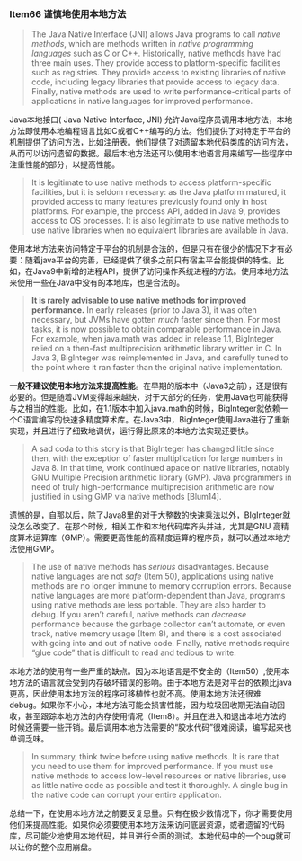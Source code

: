 ### Item66 谨慎地使用本地方法

> The Java Native Interface (JNI) allows Java programs to call *native methods*, which are methods written in *native programming languages* such as C or C++. Historically, native methods have had three main uses. They provide access to platform-specific facilities such as registries. They provide access to existing libraries of native code, including legacy libraries that provide access to legacy data. Finally, native methods are used to write performance-critical parts of applications in native languages for improved performance.

Java本地接口( Java Native Interface, JNI) 允许Java程序员调用本地方法，本地方法即使用本地编程语言比如C或者C++编写的方法。他们提供了对特定于平台的机制提供了访问方法，比如注册表。他们提供了对遗留本地代码类库的访问方法，从而可以访问遗留的数据。最后本地方法还可以使用本地语言用来编写一些程序中注重性能的部分，以提高性能。

> It is legitimate to use native methods to access platform-specific facilities, but it is seldom necessary: as the Java platform matured, it provided access to many features previously found only in host platforms. For example, the process API, added in Java 9, provides access to OS processes. It is also legitimate to use native methods to use native libraries when no equivalent libraries are available in Java.

使用本地方法来访问特定于平台的机制是合法的，但是只有在很少的情况下才有必要：随着java平台的完善，已经提供了很多之前只有宿主平台能提供的特性。比如，在Java9中新增的进程API，提供了访问操作系统进程的方法。使用本地方法来使用一些在Java中没有的本地库，也是合法的。

> **It is rarely advisable to use native methods for improved performance.** In early releases (prior to Java 3), it was often necessary, but JVMs have gotten *much* faster since then. For most tasks, it is now possible to obtain comparable performance in Java. For example, when java.math was added in release 1.1, BigInteger relied on a then-fast multiprecision arithmetic library written in C. In Java 3, BigInteger was reimplemented in Java, and carefully tuned to the point where it ran faster than the original native implementation.

**一般不建议使用本地方法来提高性能**。在早期的版本中（Java3之前），还是很有必要的。但是随着JVM变得越来越快，对于大部分的任务，使用Java也可能获得与之相当的性能。比如，在1.1版本中加入java.math的时候，BigInteger就依赖一个C语言编写的快速多精度算术库。在Java3中，BigInteger使用Java进行了重新实现，并且进行了细致地调优，运行得比原来的本地方法实现还要快。

> A sad coda to this story is that BigInteger has changed little since then, with the exception of faster multiplication for large numbers in Java 8. In that time, work continued apace on native libraries, notably GNU Multiple Precision arithmetic library (GMP). Java programmers in need of truly high-performance multiprecision arithmetic are now justified in using GMP via native methods [Blum14].

遗憾的是，自那以后，除了Java8里的对于大整数的快速乘法以外，BIgInteger就没怎么改变了。在那个时候，相关工作和本地代码库齐头并进，尤其是GNU 高精度算术运算库（GMP）。需要更高性能的高精度运算的程序员，就可以通过本地方法使用GMP。

> The use of native methods has *serious* disadvantages. Because native languages are not *safe* (Item 50), applications using native methods are no longer immune to memory corruption errors. Because native languages are more platform-dependent than Java, programs using native methods are less portable. They are also harder to debug. If you aren’t careful, native methods can *decrease* performance because the garbage collector can’t automate, or even track, native memory usage (Item 8), and there is a cost associated with going into and out of native code. Finally, native methods require “glue code” that is difficult to read and tedious to write.

本地方法的使用有一些严重的缺点。因为本地语言是不安全的（Item50）,使用本地方法的语言就会受到内存破坏错误的影响。由于本地方法是对平台的依赖比java更高，因此使用本地方法的程序可移植性也就不高。使用本地方法还很难debug。如果你不小心，本地方法可能会损害性能，因为垃圾回收期无法自动回收，甚至跟踪本地方法的内存使用情况（Item8）。并且在进入和退出本地方法的时候还需要一些开销。最后调用本地方法需要的“胶水代码”很难阅读，编写起来也单调乏味。

> In summary, think twice before using native methods. It is rare that you need to use them for improved performance. If you must use native methods to access low-level resources or native libraries, use as little native code as possible and test it thoroughly. A single bug in the native code can corrupt your entire application.

总结一下，在使用本地方法之前要反复思量。只有在极少数情况下，你才需要使用他们来提高性能。如果你必须要使用本地方法来访问底层资源，或者遗留的代码库，尽可能少地使用本地代码，并且进行全面的测试。本地代码中的一个bug就可以让你的整个应用崩盘。